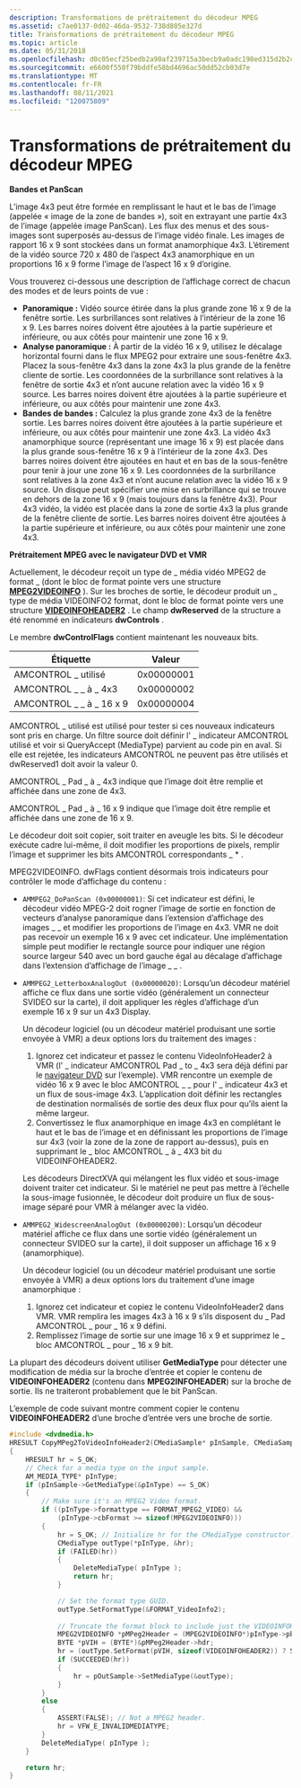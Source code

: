 ```yaml
---
description: Transformations de prétraitement du décodeur MPEG
ms.assetid: c7ae0137-0d02-46da-9532-738d805e327d
title: Transformations de prétraitement du décodeur MPEG
ms.topic: article
ms.date: 05/31/2018
ms.openlocfilehash: d0c05ecf25bedb2a90af239715a3becb9a0adc198ed315d2b2c4deea4b380711
ms.sourcegitcommit: e6600f550f79bddfe58bd4696ac50dd52cb03d7e
ms.translationtype: MT
ms.contentlocale: fr-FR
ms.lasthandoff: 08/11/2021
ms.locfileid: "120075809"
---
```

# <a name="mpeg-decoder-preprocessing-transformations"></a>Transformations de prétraitement du décodeur MPEG

**Bandes et PanScan**

L’image 4x3 peut être formée en remplissant le haut et le bas de l’image (appelée « image de la zone de bandes »), soit en extrayant une partie 4x3 de l’image (appelée image PanScan). Les flux des menus et des sous-images sont superposés au-dessus de l’image vidéo finale. Les images de rapport 16 x 9 sont stockées dans un format anamorphique 4x3. L’étirement de la vidéo source 720 x 480 de l’aspect 4x3 anamorphique en un proportions 16 x 9 forme l’image de l’aspect 16 x 9 d’origine.

Vous trouverez ci-dessous une description de l’affichage correct de chacun des modes et de leurs points de vue :

-   **Panoramique :** Vidéo source étirée dans la plus grande zone 16 x 9 de la fenêtre sortie. Les surbrillances sont relatives à l’intérieur de la zone 16 x 9. Les barres noires doivent être ajoutées à la partie supérieure et inférieure, ou aux côtés pour maintenir une zone 16 x 9.
-   **Analyse panoramique :** À partir de la vidéo 16 x 9, utilisez le décalage horizontal fourni dans le flux MPEG2 pour extraire une sous-fenêtre 4x3. Placez la sous-fenêtre 4x3 dans la zone 4x3 la plus grande de la fenêtre cliente de sortie. Les coordonnées de la surbrillance sont relatives à la fenêtre de sortie 4x3 et n’ont aucune relation avec la vidéo 16 x 9 source. Les barres noires doivent être ajoutées à la partie supérieure et inférieure, ou aux côtés pour maintenir une zone 4x3.
-   **Bandes de bandes :** Calculez la plus grande zone 4x3 de la fenêtre sortie. Les barres noires doivent être ajoutées à la partie supérieure et inférieure, ou aux côtés pour maintenir une zone 4x3. La vidéo 4x3 anamorphique source (représentant une image 16 x 9) est placée dans la plus grande sous-fenêtre 16 x 9 à l’intérieur de la zone 4x3. Des barres noires doivent être ajoutées en haut et en bas de la sous-fenêtre pour tenir à jour une zone 16 x 9. Les coordonnées de la surbrillance sont relatives à la zone 4x3 et n’ont aucune relation avec la vidéo 16 x 9 source. Un disque peut spécifier une mise en surbrillance qui se trouve en dehors de la zone 16 x 9 (mais toujours dans la fenêtre 4x3). Pour 4x3 vidéo, la vidéo est placée dans la zone de sortie 4x3 la plus grande de la fenêtre cliente de sortie. Les barres noires doivent être ajoutées à la partie supérieure et inférieure, ou aux côtés pour maintenir une zone 4x3.

**Prétraitement MPEG avec le navigateur DVD et VMR**

Actuellement, le décodeur reçoit un type de \_ média vidéo MPEG2 de format \_ (dont le bloc de format pointe vers une structure [**MPEG2VIDEOINFO**](/previous-versions/windows/desktop/api/dvdmedia/ns-dvdmedia-mpeg2videoinfo) ). Sur les broches de sortie, le décodeur produit un \_ type de média VIDEOINFO2 format, dont le bloc de format pointe vers une structure [**VIDEOINFOHEADER2**](/previous-versions/windows/desktop/api/dvdmedia/ns-dvdmedia-videoinfoheader2) . Le champ **dwReserved** de la structure a été renommé en indicateurs **dwControls** .

Le membre **dwControlFlags** contient maintenant les nouveaux bits.



| Étiquette | Valeur |
|--------------------------|------------|
| AMCONTROL \_ utilisé          | 0x00000001 |
| AMCONTROL \_ \_ à \_ 4x3  | 0x00000002 |
| AMCONTROL \_ \_ à \_ 16 x 9 | 0x00000004 |



 

AMCONTROL \_ utilisé est utilisé pour tester si ces nouveaux indicateurs sont pris en charge. Un filtre source doit définir l' \_ indicateur AMCONTROL utilisé et voir si QueryAccept (MediaType) parvient au code pin en aval. Si elle est rejetée, les indicateurs AMCONTROL ne peuvent pas être utilisés et dwReserved1 doit avoir la valeur 0.

AMCONTROL \_ Pad \_ à \_ 4x3 indique que l’image doit être remplie et affichée dans une zone de 4x3.

AMCONTROL \_ Pad \_ à \_ 16 x 9 indique que l’image doit être remplie et affichée dans une zone de 16 x 9.

Le décodeur doit soit copier, soit traiter en aveugle les bits. Si le décodeur exécute cadre lui-même, il doit modifier les proportions de pixels, remplir l’image et supprimer les bits AMCONTROL correspondants \_ \* .

MPEG2VIDEOINFO. dwFlags contient désormais trois indicateurs pour contrôler le mode d’affichage du contenu :

-   `AMMPEG2_DoPanScan (0x00000001)`: Si cet indicateur est défini, le décodeur vidéo MPEG-2 doit rogner l’image de sortie en fonction de vecteurs d’analyse panoramique dans l’extension d’affichage des images \_ \_ et modifier les proportions de l’image en 4x3. VMR ne doit pas recevoir un exemple 16 x 9 avec cet indicateur. Une implémentation simple peut modifier le rectangle source pour indiquer une région source largeur 540 avec un bord gauche égal au décalage d’affichage dans l’extension d’affichage de l’image \_ \_ .
-   `AMMPEG2_LetterboxAnalogOut (0x00000020)`: Lorsqu’un décodeur matériel affiche ce flux dans une sortie vidéo (généralement un connecteur SVIDEO sur la carte), il doit appliquer les règles d’affichage d’un exemple 16 x 9 sur un 4x3 Display.

    Un décodeur logiciel (ou un décodeur matériel produisant une sortie envoyée à VMR) a deux options lors du traitement des images :

    1.  Ignorez cet indicateur et passez le contenu VideoInfoHeader2 à VMR (l' \_ indicateur AMCONTROL Pad \_ to \_ 4x3 sera déjà défini par le [navigateur DVD](dvd-navigator-filter.md) sur l’exemple). VMR rencontre un exemple de vidéo 16 x 9 avec le bloc AMCONTROL \_ \_ pour l' \_ indicateur 4x3 et un flux de sous-image 4x3. L’application doit définir les rectangles de destination normalisés de sortie des deux flux pour qu’ils aient la même largeur.
    2.  Convertissez le flux anamorphique en image 4x3 en complétant le haut et le bas de l’image et en définissant les proportions de l’image sur 4x3 (voir la zone de la zone de rapport au-dessus), puis en supprimant le \_ bloc AMCONTROL \_ à \_ 4X3 bit du VIDEOINFOHEADER2.

    Les décodeurs DirectXVA qui mélangent les flux vidéo et sous-image doivent traiter cet indicateur. Si le matériel ne peut pas mettre à l’échelle la sous-image fusionnée, le décodeur doit produire un flux de sous-image séparé pour VMR à mélanger avec la vidéo.

-   `AMMPEG2_WidescreenAnalogOut (0x00000200)`: Lorsqu’un décodeur matériel affiche ce flux dans une sortie vidéo (généralement un connecteur SVIDEO sur la carte), il doit supposer un affichage 16 x 9 (anamorphique).

    Un décodeur logiciel (ou un décodeur matériel produisant une sortie envoyée à VMR) a deux options lors du traitement d’une image anamorphique :

    1.  Ignorez cet indicateur et copiez le contenu VideoInfoHeader2 dans VMR. VMR remplira les images 4x3 à 16 x 9 s’ils disposent du \_ Pad AMCONTROL \_ pour \_ 16 x 9 défini.
    2.  Remplissez l’image de sortie sur une image 16 x 9 et supprimez le \_ bloc AMCONTROL \_ pour \_ 16 x 9 bit.

La plupart des décodeurs doivent utiliser **GetMediaType** pour détecter une modification de média sur la broche d’entrée et copier le contenu de **VIDEOINFOHEADER2** (contenu dans **MPEG2INFOHEADER**) sur la broche de sortie. Ils ne traiteront probablement que le bit PanScan.

L’exemple de code suivant montre comment copier le contenu **VIDEOINFOHEADER2** d’une broche d’entrée vers une broche de sortie.


```C++
#include <dvdmedia.h>
HRESULT CopyMPeg2ToVideoInfoHeader2(CMediaSample* pInSample, CMediaSample* pOutSample)
{
    HRESULT hr = S_OK;
    // Check for a media type on the input sample.
    AM_MEDIA_TYPE* pInType;
    if (pInSample->GetMediaType(&pInType) == S_OK) 
    {
        // Make sure it's an MPEG2 Video format.
        if ((pInType->formattype == FORMAT_MPEG2_VIDEO) &&
            (pInType->cbFormat >= sizeof(MPEG2VIDEOINFO)))
        {
            hr = S_OK; // Initialize hr for the CMediaType constructor.
            CMediaType outType(*pInType, &hr);
            if (FAILED(hr))
            {
                DeleteMediaType( pInType );
                return hr;
            }

            // Set the format type GUID.
            outType.SetFormatType(&FORMAT_VideoInfo2);
                
            // Truncate the format block to include just the VIDEOINFOHEADER part.
            MPEG2VIDEOINFO *pMPeg2Header = (MPEG2VIDEOINFO*)pInType->pbFormat;
            BYTE *pVIH = (BYTE*)&pMPeg2Header->hdr;
            hr = (outType.SetFormat(pVIH, sizeof(VIDEOINFOHEADER2)) ? S_OK : E_OUTOFMEMORY);
            if (SUCCEEDED(hr))
            {
                hr = pOutSample->SetMediaType(&outType);
            }
        } 
        else 
        {
            ASSERT(FALSE); // Not a MPEG2 header.
            hr = VFW_E_INVALIDMEDIATYPE;
        }
        DeleteMediaType( pInType );
    } 

    return hr;
}
```



 

 



